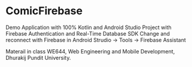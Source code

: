 # ComicFirebase
Demo Application with 100% Kotlin and Android Studio Project with Firebase Authentication and Real-Time Database SDK
Change and reconnect with Firebase in Android Strudio -> Tools -> Firebase Assistant

Materail in class WE644, Web Engineering and Mobile Development, Dhurakij Pundit University.
